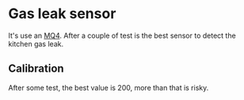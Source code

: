 # Gas leak sensor

It's use an [MQ4](http://arduinolearning.com/gas-sensors/mq-4-gas-sensor.php). After a couple of test is the best sensor to detect the kitchen gas leak.

## Calibration

After some test, the best value is 200, more than that is risky.